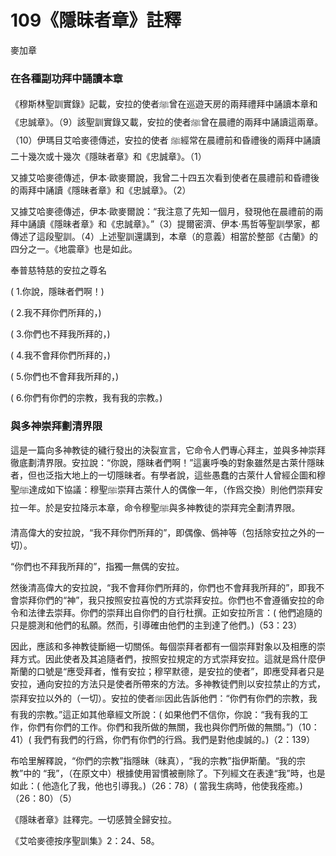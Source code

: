 # 109《隱昧者章》註釋

麥加章

### 在各種副功拜中誦讀本章

《穆斯林聖訓實錄》記載，安拉的使者ﷺ曾在巡遊天房的兩拜禮拜中誦讀本章和《忠誠章》。（9）該聖訓實錄又載，安拉的使者ﷺ曾在晨禮的兩拜中誦讀這兩章。（10）伊瑪目艾哈麥德傳述，安拉的使者 ﷺ經常在晨禮前和昏禮後的兩拜中誦讀二十幾次或十幾次《隱昧者章》和《忠誠章》。（1）

又據艾哈麥德傳述，伊本·歐麥爾說，我曾二十四五次看到使者在晨禮前和昏禮後的兩拜中誦讀《隱昧者章》和《忠誠章》。（2）

又據艾哈麥德傳述，伊本·歐麥爾說：“我注意了先知一個月，發現他在晨禮前的兩拜中誦讀《隱昧者章》和《忠誠章》。”（3）提爾密濟、伊本·馬哲等聖訓學家，都傳述了這段聖訓。（4）上述聖訓還講到，本章（的意義）相當於整部《古蘭》的四分之一。《地震章》也是如此。

奉普慈特慈的安拉之尊名

( 1.你說，隱昧者們啊！) 

( 2.我不拜你們所拜的，) 

( 3.你們也不拜我所拜的，) 

( 4.我不會拜你們所拜的，)

( 5.你們也不會拜我所拜的，)

( 6.你們有你們的宗教，我有我的宗教。)

### 與多神崇拜劃清界限

這是一篇向多神教徒的穢行發出的決裂宣言，它命令人們專心拜主，並與多神崇拜徹底劃清界限。安拉說：“你說，隱昧者們啊！”這裏呼喚的對象雖然是古萊什隱昧者，但也泛指大地上的一切隱昧者。有學者說，這些愚蠢的古萊什人曾經企圖和穆聖ﷺ達成如下協議：穆聖ﷺ崇拜古萊什人的偶像一年，（作爲交換）則他們崇拜安拉一年。於是安拉降示本章，命令穆聖ﷺ與多神教徒的崇拜完全劃清界限。

清高偉大的安拉說，“我不拜你們所拜的”，即偶像、僞神等（包括除安拉之外的一切）。

“你們也不拜我所拜的”，指獨一無偶的安拉。

然後清高偉大的安拉說，“我不會拜你們所拜的，你們也不會拜我所拜的”，即我不會崇拜你們的“神”，我只按照安拉喜悅的方式崇拜安拉。你們也不會遵循安拉的命令和法律去崇拜。你們的崇拜出自你們的自行杜撰。正如安拉所言：( 他們追隨的只是臆測和他們的私願。然而，引導確由他們的主到達了他們。)（53：23）

因此，應該和多神教徒斷絕一切關係。每個崇拜者都有一個崇拜對象以及相應的崇拜方式。因此使者及其追隨者們，按照安拉規定的方式崇拜安拉。這就是爲什麼伊斯蘭的口號是“應受拜者，惟有安拉；穆罕默德，是安拉的使者”，即應受拜者只是安拉，通向安拉的方法只是使者所帶來的方法。多神教徒們則以安拉禁止的方式，崇拜安拉以外的（一切）。安拉的使者ﷺ因此告訴他們：“你們有你們的宗教，我有我的宗教。”這正如其他章經文所說：( 如果他們不信你，你說：“我有我的工作，你們有你們的工作。你們和我所做的無關，我也與你們所做的無關。”)（10：41）( 我們有我們的行爲，你們有你們的行爲。我們是對他虔誠的。)（2：139）

布哈里解釋說，“你們的宗教”指隱昧（昧真），“我的宗教”指伊斯蘭。“我的宗教”中的 “我”，（在原文中）根據使用習慣被刪除了。下列經文在表達“我”時，也是如此：( 他造化了我，他也引導我。)（26：78）( 當我生病時，他使我痊癒。)（26：80）（5）

《隱昧者章》註釋完。一切感贊全歸安拉。

《艾哈麥德按序聖訓集》2：24、58。

